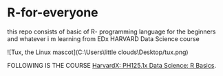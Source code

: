 # R-for-everyone
this repo consists of basic of R- programming language for the beginners 
and whatever i m learning from EDx HARVARD Data Science course

![Tux, the Linux mascot](C:\Users\little clouds\Desktop/tux.png)

FOLLOWING IS THE COURSE [HarvardX: PH125.1x Data Science: R Basics](https://courses.edx.org/courses/course-v1:HarvardX+PH125.1x+1T2020/course/).
